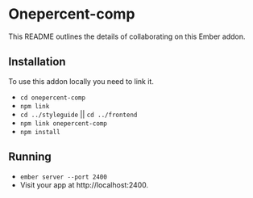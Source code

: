 # Onepercent-comp

This README outlines the details of collaborating on this Ember addon.

## Installation
To use this addon locally you need to link it.

* `cd onepercent-comp`
* `npm link`
* `cd ../styleguide` || `cd ../frontend`
* `npm link onepercent-comp`
* `npm install`

## Running

* `ember server --port 2400`
* Visit your app at http://localhost:2400.
